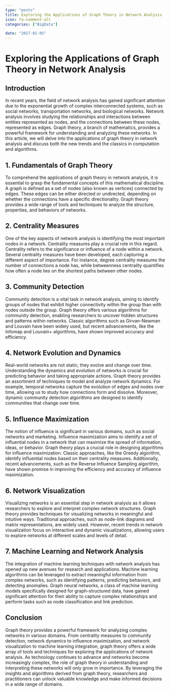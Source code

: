 ```yaml
---
type: "posts"
title: Exploring the Applications of Graph Theory in Network Analysis
icon: fa-comment-alt
categories: ["BigData"]

date: "2017-01-05"
---
```




# Exploring the Applications of Graph Theory in Network Analysis

## Introduction

In recent years, the field of network analysis has gained significant attention due to the exponential growth of complex interconnected systems, such as social networks, transportation networks, and biological networks. Network analysis involves studying the relationships and interactions between entities represented as nodes, and the connections between these nodes, represented as edges. Graph theory, a branch of mathematics, provides a powerful framework for understanding and analyzing these networks. In this article, we will delve into the applications of graph theory in network analysis and discuss both the new trends and the classics in computation and algorithms.

## 1. Fundamentals of Graph Theory

To comprehend the applications of graph theory in network analysis, it is essential to grasp the fundamental concepts of this mathematical discipline. A graph is defined as a set of nodes (also known as vertices) connected by edges. These edges can be either directed or undirected, depending on whether the connections have a specific directionality. Graph theory provides a wide range of tools and techniques to analyze the structure, properties, and behaviors of networks.

## 2. Centrality Measures

One of the key aspects of network analysis is identifying the most important nodes in a network. Centrality measures play a crucial role in this regard. Centrality refers to the significance or influence of a node within a network. Several centrality measures have been developed, each capturing a different aspect of importance. For instance, degree centrality measures the number of connections a node has, while betweenness centrality quantifies how often a node lies on the shortest paths between other nodes.

## 3. Community Detection

Community detection is a vital task in network analysis, aiming to identify groups of nodes that exhibit higher connectivity within the group than with nodes outside the group. Graph theory offers various algorithms for community detection, enabling researchers to uncover hidden structures and patterns within networks. Classic algorithms such as Girvan-Newman and Louvain have been widely used, but recent advancements, like the Infomap and Louvain+ algorithms, have shown improved accuracy and efficiency.

## 4. Network Evolution and Dynamics

Real-world networks are not static; they evolve and change over time. Understanding the dynamics and evolution of networks is crucial for predicting behavior and taking appropriate actions. Graph theory provides an assortment of techniques to model and analyze network dynamics. For example, temporal networks capture the evolution of edges and nodes over time, allowing us to study how connections form and dissolve. Moreover, dynamic community detection algorithms are designed to identify communities that change over time.

## 5. Influence Maximization

The notion of influence is significant in various domains, such as social networks and marketing. Influence maximization aims to identify a set of influential nodes in a network that can maximize the spread of information, ideas, or behavior. Graph theory plays a crucial role in designing algorithms for influence maximization. Classic approaches, like the Greedy algorithm, identify influential nodes based on their centrality measures. Additionally, recent advancements, such as the Reverse Influence Sampling algorithm, have shown promise in improving the efficiency and accuracy of influence maximization.

## 6. Network Visualization

Visualizing networks is an essential step in network analysis as it allows researchers to explore and interpret complex network structures. Graph theory provides techniques for visualizing networks in meaningful and intuitive ways. Traditional approaches, such as node-link diagrams and matrix representations, are widely used. However, recent trends in network visualization focus on interactive and dynamic visualizations, allowing users to explore networks at different scales and levels of detail.

## 7. Machine Learning and Network Analysis

The integration of machine learning techniques with network analysis has opened up new avenues for research and applications. Machine learning algorithms can be leveraged to extract meaningful information from complex networks, such as identifying patterns, predicting behaviors, and detecting anomalies. Graph neural networks, a class of machine learning models specifically designed for graph-structured data, have gained significant attention for their ability to capture complex relationships and perform tasks such as node classification and link prediction.

## Conclusion

Graph theory provides a powerful framework for analyzing complex networks in various domains. From centrality measures to community detection, network dynamics to influence maximization, and network visualization to machine learning integration, graph theory offers a wide array of tools and techniques for exploring the applications of network analysis. As technology continues to advance and networks become increasingly complex, the role of graph theory in understanding and interpreting these networks will only grow in importance. By leveraging the insights and algorithms derived from graph theory, researchers and practitioners can unlock valuable knowledge and make informed decisions in a wide range of domains.